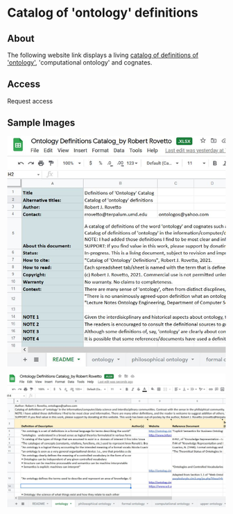 # Catalog of 'ontology' definitions
## About
The following website link displays a living [catalog of definitions of 'ontology'](https://docs.google.com/spreadsheets/d/1UffVGUc0rWOxwZUAh8rd43WOXs9eLSsY/edit?usp=sharing&ouid=111552135481476528005&rtpof=true&sd=true), 'computational ontology' and cognates. 
## Access
Request access
## Sample Images
![Screen capture 1](https://github.com/rrovetto/Ontology-Development-Guidelines/blob/master/ScreenCapture_CatalogOntoDefinitions_1.JPG?raw=true)


![Screen capture 2](https://github.com/rrovetto/Ontology-Development-Guidelines/blob/master/ScreenCapture_CatalogOntoDefinitions_2.JPG?raw=true)


